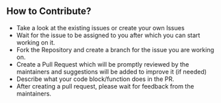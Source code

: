 ## How to Contribute?

* Take a look at the existing issues or create your own Issues
* Wait for the issue to be assigned to you after which you can start working on it.
* Fork the Repository and create a branch for the issue you are working on.
* Create a Pull Request which will be promptly reviewed by the maintainers and suggestions will be added to improve it (if needed)
* Describe what your code block/function does in the PR.
* After creating a pull request, please wait for feedback from the maintainers.